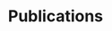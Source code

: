 ---
# Page title
title: Publications
# Page type - we want a landing page (such as a homepage)
type: landing

design:
  # Default section spacing
  spacing: "2rem"

# Your landing page sections - add as many different content blocks as you like
sections:
  - block: markdown
    content:
      title: Publications
      text: ''
    design:
      show_title: true
      columns: '1'

  - block: features
    content:
      title: Generative AI Curriculum Introductory Brochure
      subtitle: This work is conducted under the CUHK Jockey Club AI for the Future Project
      text: A supplementary chapter of pre-tertiary AI education framework on Generative AI for Hong Kong


  - block: features
    content:
      title: Newspaper Articles
      items:
        - name: 生成式AI惹爭議 原創版權難界定
          description: "[Read more]([https://dw-media.tkww.hk/epaper/wwp/20231115/a17-1115.pdf])"
        - name: Article 2
          description: Read more(https://www.example.com/article2)
          image: /images/article2.jpg
        - name: Article 3
          description: Summary of Article 3. [Read more](https://www.example.com/article3)
          image: /images/article3.jpg
        - name: Article 4
          description: Summary of Article 4. [Read more](https://www.example.com/article4)
          image: /images/article4.jpg
        - name: Article 5
          description: Summary of Article 5. [Read more](https://www.example.com/article5)
          image: /images/article5.jpg
        - name: Article 6
          description: Summary of Article 6. [Read more](https://www.example.com/article6)
          image: /images/article6.jpg
        - name: Article 7
          description: Summary of Article 7. [Read more](https://www.example.com/article7)
          image: /images/article7.jpg
        - name: Article 8
          description: Summary of Article 8. [Read more](https://www.example.com/article8)
          image: /images/article8.jpg
        - name: Article 9
          description: Summary of Article 9. [Read more](https://www.example.com/article9)
          image: /images/article9.jpg
        - name: Article 10
          description: Summary of Article 10. [Read more](https://www.example.com/article10)
          image: /images/article10.jpg
---